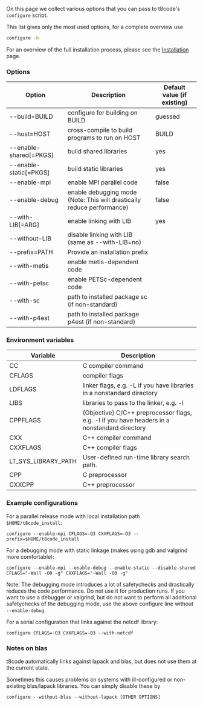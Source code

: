 On this page we collect various options that you can pass to t8code's `configure` script.

This list gives only the most used options, for a complete overview use

```bash
configure -h
```

For an overview of the full installation process, please see the [Installation](https://github.com/holke/t8code/wiki/Installation) page.

### Options


| Option | Description | Default value (if existing) |
|-----|-------|---|
| --build=BUILD  |  configure for building on BUILD |  guessed |
| --host=HOST    |  cross-compile to build programs to run on HOST | BUILD |
| --enable-shared[=PKGS] | build shared libraries | yes |
| --enable-static[=PKGS] | build static libraries | yes |
| --enable-mpi   |  enable MPI parallel code | false |
| --enable-debug |  enable debugging mode (Note: This will drastically reduce performance) | false |
| --with-LIB[=ARG] | enable linking with LIB | yes |
| --without-LIB    | disable linking with LIB (same as --with-LIB=no) | |
| --prefix=PATH   | Provide an installation prefix | |
| --with-metis  | enable metis-dependent code | |
| --with-petsc  | enable PETSc-dependent code | |
| --with-sc     | path to installed package sc (if non-standard) | |
| --with-p4est  | path to installed package p4est (if non-standard) | |


### Environment variables

| Variable  | Description |
| ------ | ---- |
|  CC        |  C compiler command |
|  CFLAGS    |compiler flags |
|  LDFLAGS   |  linker flags, e.g. -L<lib dir> if you have libraries in a nonstandard directory <lib dir> |
|  LIBS      |  libraries to pass to the linker, e.g. -l<library> |
|  CPPFLAGS  |  (Objective) C/C++ preprocessor flags, e.g. -I<include dir> if you have headers in a nonstandard directory <include dir> |
|  CXX       |  C++ compiler command |
|  CXXFLAGS  |  C++ compiler flags |
|  LT_SYS_LIBRARY_PATH |  User-defined run-time library search path. |
|  CPP       |  C preprocessor |
|  CXXCPP    |  C++ preprocessor |


### Example configurations

For a parallel release mode with local installation path `$HOME/t8code_install`:

`configure --enable-mpi CFLAGS=-O3 CXXFLAGS=-O3 --prefix=$HOME/t8code_install`

For a debugging mode with static linkage (makes using gdb and valgrind more comfortable):

`configure --enable-mpi --enable-debug --enable-static --disable-shared CFLAGS="-Wall -O0 -g" CXXFLAGS="-Wall -O0 -g"`

Note: The debugging mode introduces a lot of safetychecks and drastically reduces the code performance. Do not use it
for production runs.
If you want to use a debugger or valgrind, but do not want to perform all additional safetychecks of the debugging mode,
use the above configure line without `--enable-debug`.

For a serial configuration that links against the netcdf library:

`configure CFLAGS=-O3 CXXFLAGS=-O3 --with-netcdf`

### Notes on blas

t8code automatically links against lapack and blas, but does not use them at the current state.

Sometimes this causes problems on systems with ill-configured or non-existing blas/lapack libraries.
You can simply disable these by

`configure --without-blas --without-lapack [OTHER OPTIONS]`